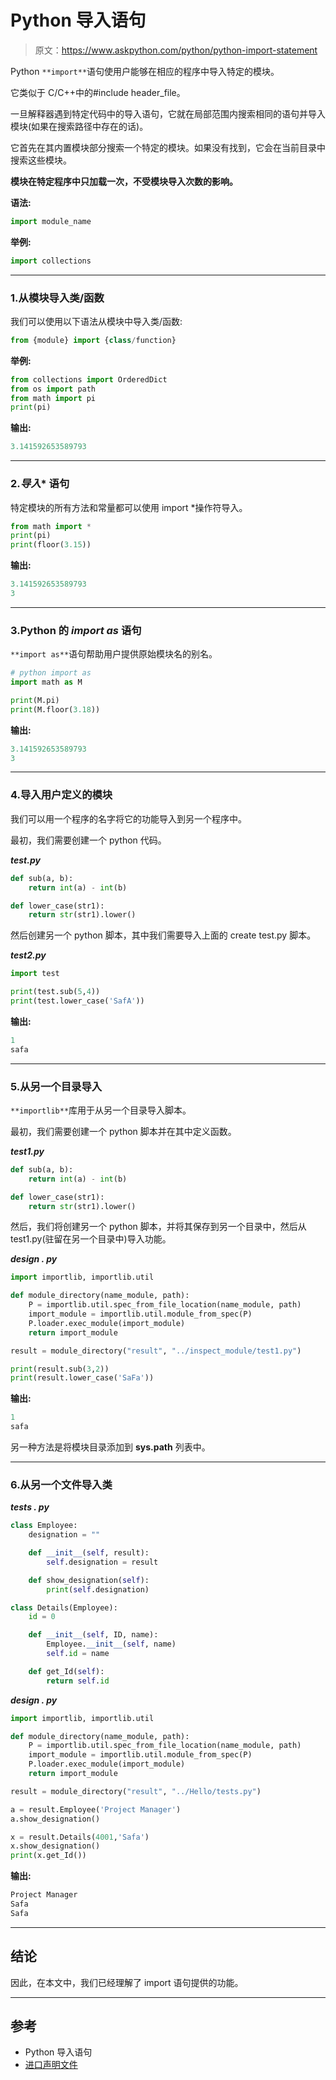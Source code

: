 # Python 导入语句

> 原文：<https://www.askpython.com/python/python-import-statement>

Python `**import**`语句使用户能够在相应的程序中导入特定的模块。

它类似于 C/C++中的#include header_file。

一旦解释器遇到特定代码中的导入语句，它就在局部范围内搜索相同的语句并导入模块(如果在搜索路径中存在的话)。

它首先在其内置模块部分搜索一个特定的模块。如果没有找到，它会在当前目录中搜索这些模块。

**模块在特定程序中只加载一次，不受模块导入次数的影响。**

**语法:**

```py
import module_name
```

**举例:**

```py
import collections

```

* * *

### 1.从模块导入类/函数

我们可以使用以下语法从模块中导入类/函数:

```py
from {module} import {class/function}
```

**举例:**

```py
from collections import OrderedDict
from os import path
from math import pi
print(pi)

```

**输出:**

```py
3.141592653589793
```

* * *

### 2.*导入** 语句

特定模块的所有方法和常量都可以使用 import *操作符导入。

```py
from math import *
print(pi)
print(floor(3.15))

```

**输出:**

```py
3.141592653589793
3
```

* * *

### 3.Python 的 *import as* 语句

`**import as**`语句帮助用户提供原始模块名的别名。

```py
# python import as
import math as M

print(M.pi)
print(M.floor(3.18))

```

**输出:**

```py
3.141592653589793
3
```

* * *

### 4.导入用户定义的模块

我们可以用一个程序的名字将它的功能导入到另一个程序中。

最初，我们需要创建一个 python 代码。

***test.py***

```py
def sub(a, b):
    return int(a) - int(b)

def lower_case(str1):
    return str(str1).lower()

```

然后创建另一个 python 脚本，其中我们需要导入上面的 create test.py 脚本。

***test2.py***

```py
import test

print(test.sub(5,4))
print(test.lower_case('SafA'))

```

**输出:**

```py
1
safa
```

* * *

### 5.从另一个目录导入

`**importlib**`库用于从另一个目录导入脚本。

最初，我们需要创建一个 python 脚本并在其中定义函数。

***test1.py***

```py
def sub(a, b):
    return int(a) - int(b)

def lower_case(str1):
    return str(str1).lower()

```

然后，我们将创建另一个 python 脚本，并将其保存到另一个目录中，然后从 test1.py(驻留在另一个目录中)导入功能。

***design . py***

```py
import importlib, importlib.util

def module_directory(name_module, path):
    P = importlib.util.spec_from_file_location(name_module, path)
    import_module = importlib.util.module_from_spec(P)
    P.loader.exec_module(import_module)
    return import_module

result = module_directory("result", "../inspect_module/test1.py")

print(result.sub(3,2))
print(result.lower_case('SaFa'))

```

**输出:**

```py
1
safa
```

另一种方法是将模块目录添加到 **sys.path** 列表中。

* * *

### 6.从另一个文件导入类

***tests . py***

```py
class Employee:
    designation = ""

    def __init__(self, result):
        self.designation = result

    def show_designation(self):
        print(self.designation)

class Details(Employee):
    id = 0

    def __init__(self, ID, name):
        Employee.__init__(self, name)
        self.id = name

    def get_Id(self):
        return self.id

```

***design . py***

```py
import importlib, importlib.util

def module_directory(name_module, path):
    P = importlib.util.spec_from_file_location(name_module, path)
    import_module = importlib.util.module_from_spec(P)
    P.loader.exec_module(import_module)
    return import_module

result = module_directory("result", "../Hello/tests.py")

a = result.Employee('Project Manager')
a.show_designation()

x = result.Details(4001,'Safa')
x.show_designation()
print(x.get_Id())

```

**输出:**

```py
Project Manager
Safa
Safa
```

* * *

## 结论

因此，在本文中，我们已经理解了 import 语句提供的功能。

* * *

## 参考

*   Python 导入语句
*   [进口声明文件](https://docs.python.org/3/reference/import.html)